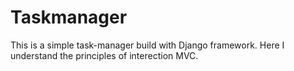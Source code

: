 # Taskmanager
This is a simple task-manager build with Django framework.
Here I understand the principles of interection MVC.
